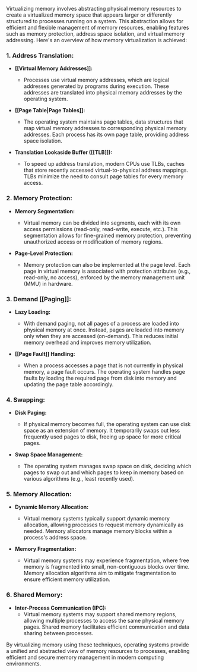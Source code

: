 Virtualizing memory involves abstracting physical memory resources to create a virtualized memory space that appears larger or differently structured to processes running on a system. This abstraction allows for efficient and flexible management of memory resources, enabling features such as memory protection, address space isolation, and virtual memory addressing. Here's an overview of how memory virtualization is achieved:

### 1. **Address Translation:**

- **[[Virtual Memory Addresses]]:**
  - Processes use virtual memory addresses, which are logical addresses generated by programs during execution. These addresses are translated into physical memory addresses by the operating system.

- **[[Page Table|Page Tables]]:**
  - The operating system maintains page tables, data structures that map virtual memory addresses to corresponding physical memory addresses. Each process has its own page table, providing address space isolation.

- **Translation Lookaside Buffer ([[TLB]]):**
  - To speed up address translation, modern CPUs use TLBs, caches that store recently accessed virtual-to-physical address mappings. TLBs minimize the need to consult page tables for every memory access.

### 2. **Memory Protection:**

- **Memory Segmentation:**
  - Virtual memory can be divided into segments, each with its own access permissions (read-only, read-write, execute, etc.). This segmentation allows for fine-grained memory protection, preventing unauthorized access or modification of memory regions.

- **Page-Level Protection:**
  - Memory protection can also be implemented at the page level. Each page in virtual memory is associated with protection attributes (e.g., read-only, no access), enforced by the memory management unit (MMU) in hardware.

### 3. **Demand [[Paging]]:**

- **Lazy Loading:**
  - With demand paging, not all pages of a process are loaded into physical memory at once. Instead, pages are loaded into memory only when they are accessed (on-demand). This reduces initial memory overhead and improves memory utilization.

- **[[Page Fault]] Handling:**
  - When a process accesses a page that is not currently in physical memory, a page fault occurs. The operating system handles page faults by loading the required page from disk into memory and updating the page table accordingly.

### 4. **Swapping:**

- **Disk Paging:**
  - If physical memory becomes full, the operating system can use disk space as an extension of memory. It temporarily swaps out less frequently used pages to disk, freeing up space for more critical pages.

- **Swap Space Management:**
  - The operating system manages swap space on disk, deciding which pages to swap out and which pages to keep in memory based on various algorithms (e.g., least recently used).

### 5. **Memory Allocation:**

- **Dynamic Memory Allocation:**
  - Virtual memory systems typically support dynamic memory allocation, allowing processes to request memory dynamically as needed. Memory allocators manage memory blocks within a process's address space.

- **Memory Fragmentation:**
  - Virtual memory systems may experience fragmentation, where free memory is fragmented into small, non-contiguous blocks over time. Memory allocation algorithms aim to mitigate fragmentation to ensure efficient memory utilization.

### 6. **Shared Memory:**

- **Inter-Process Communication (IPC):**
  - Virtual memory systems may support shared memory regions, allowing multiple processes to access the same physical memory pages. Shared memory facilitates efficient communication and data sharing between processes.

By virtualizing memory using these techniques, operating systems provide a unified and abstracted view of memory resources to processes, enabling efficient and secure memory management in modern computing environments.